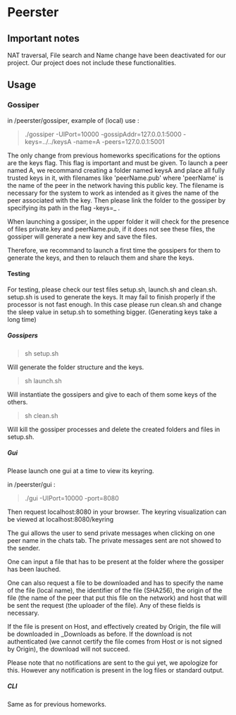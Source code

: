 # Peerster

## Important notes
NAT traversal, File search and Name change have been deactivated for our project. Our project does not include these functionalities.

## Usage

### Gossiper

in /peerster/gossiper, example of (local) use :
> ./gossiper -UIPort=10000 -gossipAddr=127.0.0.1:5000 -keys=../../keysA -name=A -peers=127.0.0.1:5001

The only change from previous homeworks specifications for the options are the keys flag.
This flag is important and must be given. To launch a peer named A, we recommand creating a folder named keysA and place all fully trusted keys in it, with filenames like 'peerName.pub' where 'peerName' is the name of the peer in the network having this public key.
The filename is necessary for the system to work as intended as it gives the name of the peer associated with the key.
Then please link the folder to the gossiper by specifying its path in the flag -keys=_ .

When launching a gossiper, in the upper folder it will check for the presence of files private.key and peerName.pub, if it does not see these files, the gossiper will generate a new key and save the files.

Therefore, we recommand to launch a first time the gossipers for them to generate the keys, and then to relauch them and share the keys.

#### Testing

For testing, please check our test files setup.sh, launch.sh and clean.sh.
setup.sh is used to generate the keys. It may fail to finish properly if the processor is not fast enough. In this case please run clean.sh and change the sleep value in  setup.sh to something bigger. (Generating keys take a long time)

##### Gossipers

> sh setup.sh

Will generate the folder structure and the keys.

> sh launch.sh

Will instantiate the gossipers and give to each of them some keys of the others.

> sh clean.sh

Will kill the gossiper processes and delete the created folders and files in setup.sh.


##### Gui

Please launch one gui at a time to view its keyring.

in /peerster/gui :
> ./gui -UIPort=10000 -port=8080

Then request localhost:8080 in your browser.
The keyring visualization can be viewed at localhost:8080/keyring


The gui allows the user to send private messages when clicking on one peer name in the chats tab. The private messages sent are not showed to the sender.

One can input a file that has to be present at the folder where the gossiper has been lauched.

One can also request a file to be downloaded and has to specify the name of the file (local name), the identifier of the file (SHA256), the origin of the file (the name of the peer that put this file on the network) and host that will be sent the request (the uploader of the file).
Any of these fields is necessary.

If the file is present on Host, and effectively created by Origin, the file will be downloaded in \_Downloads as before. If the download is not authenticated (we cannot certify the file comes from Host or is not signed by Origin), the download will not succeed.

Please note that no notifications are sent to the gui yet, we apologize for this. However any notification is present in the log files or standard output.

##### CLI
Same as for previous homeworks.
